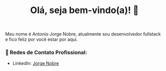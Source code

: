 <div align="center">
  <h1>Olá, seja bem-vindo(a)! 🎉</h1>
</div>

<br/>
<p>Meu nome é Antonio Jorge Nobre, atualmente sou desenvolvedor fullstack e fico feliz por você estar por aqui. </p>
<h3>💼 Redes de Contato Profissional:</h3>
 
- LinkedIn: <a target="_blank" href="https://www.linkedin.com/in/jorge-nobre-8109581a2/">Jorge Nobre</a>

<!---
JorgeNobre20/JorgeNobre20 is a ✨ special ✨ repository because its `README.md` (this file) appears on your GitHub profile.
You can click the Preview link to take a look at your changes.
--->
